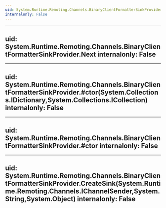 ```yaml
---
uid: System.Runtime.Remoting.Channels.BinaryClientFormatterSinkProvider
internalonly: False
---
```


---
uid: System.Runtime.Remoting.Channels.BinaryClientFormatterSinkProvider.Next
internalonly: False
---

---
uid: System.Runtime.Remoting.Channels.BinaryClientFormatterSinkProvider.#ctor(System.Collections.IDictionary,System.Collections.ICollection)
internalonly: False
---

---
uid: System.Runtime.Remoting.Channels.BinaryClientFormatterSinkProvider.#ctor
internalonly: False
---

---
uid: System.Runtime.Remoting.Channels.BinaryClientFormatterSinkProvider.CreateSink(System.Runtime.Remoting.Channels.IChannelSender,System.String,System.Object)
internalonly: False
---
